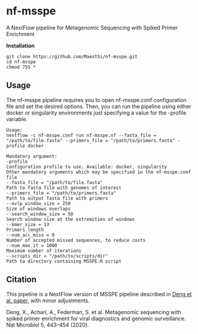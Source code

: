 # nf-msspe
A NextFlow pipeline for Metagenomic Sequencing with Spiked Primer Enrichment

**Installation**

```
git clone https://github.com/MaestSi/nf-msspe.git
cd nf-msspe
chmod 755 *
```
## Usage

The nf-msspe pipeline requires you to open nf-msspe.conf configuration file and set the desired options. Then, you can run the pipeline using either docker or singularity environments just specifying a value for the -profile variable.

```
Usage:
nextflow -c nf-msspe.conf run nf-msspe.nf --fasta_file = "/path/to/file.fasta" --primers_file = "/path/to/primers.fasta" -profile docker

Mandatory argument:
-profile                                                              Configuration profile to use. Available: docker, singularity
Other mandatory arguments which may be specified in the nf-msspe.conf file
--fasta_file = "/path/to/file.fasta"                                  Path to fasta file with genomes of interest
--primers_file = "/path/to/primers.fasta"                             Path to output fasta file with primers
--ovlp_window_size = 250                                              Size of windows overlaps
--search_window_size = 50                                             Search window size at the extremities of windows
--kmer_size = 13                                                      Primers length
--num_acc_miss = 0                                                    Number of accepted missed sequences, to reduce costs
--num_max_it = 1000                                                   Maximum number of iterations
--scripts_dir = "/path/to/scripts/dir"                                Path to directory containing MSSPE.R script
```

## Citation

This pipeline is a NextFlow version of MSSPE pipeline described in [Deng et al. paper](https://www.nature.com/articles/s41564-019-0637-9), with minor adjustments.

Deng, X., Achari, A., Federman, S. et al. Metagenomic sequencing with spiked primer enrichment for viral diagnostics and genomic surveillance. Nat Microbiol 5, 443–454 (2020).
